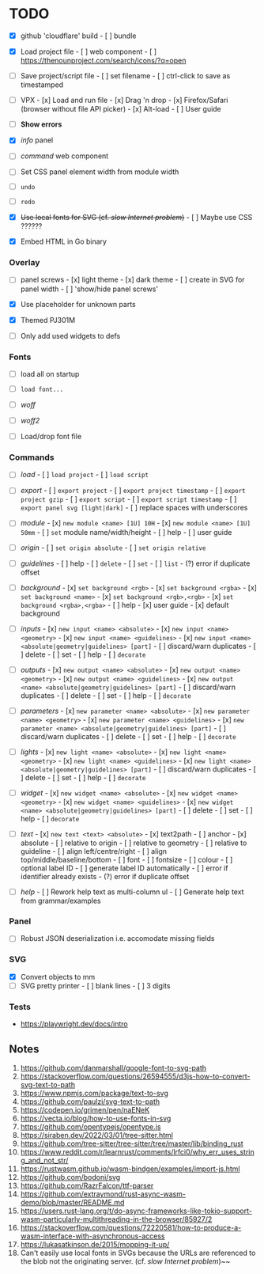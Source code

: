 # TODO

- [x] github 'cloudflare' build
      - [ ] bundle

- [x] Load project file
      - [ ] web component
      - [ ] https://thenounproject.com/search/icons/?q=open

- [ ] Save project/script file
      - [ ] set filename
      - [ ] ctrl-click to save as timestamped

- [ ] VPX
      - [x] Load and run file
      - [x] Drag 'n drop
      - [x] Firefox/Safari (browser without file API picker)
      - [x] Alt-load
      - [ ] User guide

- [ ] **Show errors**

- [x] _info_ panel
- [ ] _command_ web component
- [ ] Set CSS panel element width from module width
- [ ] `undo`
- [ ] `redo`
- [x] ~~Use local fonts for SVG (cf. _slow Internet problem_)~~
      - [ ] Maybe use CSS ??????
- [x] Embed HTML in Go binary


### Overlay
- [ ] panel screws
      - [x] light theme
      - [x] dark theme
      - [ ] create in SVG for panel width
      - [ ] 'show/hide panel screws'
- [x] Use placeholder for unknown parts
- [x] Themed PJ301M
- [ ] Only add used widgets to defs


### Fonts 
- [ ] load all on startup
- [ ] `load font...`
- [ ] _woff_
- [ ] _woff2_
- [ ] Load/drop font file


### Commands
- [ ] _load_
      - [ ] `load project`
      - [ ] `load script`

- [ ] _export_
      - [ ] `export project`
      - [ ] `export project timestamp`
      - [ ] `export project gzip`
      - [ ] `export script`
      - [ ] `export script timestamp`
      - [ ] `export panel svg [light|dark]`
      - [ ] replace spaces with underscores

- [ ] _module_
      - [x] `new module <name> [1U] 10H`
      - [x] `new module <name> [1U] 50mm`
      - [ ] `set` module name/width/height
      - [ ] help
      - [ ] user guide

- [ ] _origin_
      - [ ] `set origin absolute`
      - [ ] `set origin relative`

- [ ] _guidelines_
      - [ ] help
      - [ ] `delete`
      - [ ] `set`
      - [ ] `list`
      - (?) error if duplicate offset

- [ ] _background_
      - [x] `set background <rgb>`
      - [x] `set background <rgba>`
      - [x] `set background <name>`
      - [x] `set background <rgb>,<rgb>`
      - [x] `set background <rgba>,<rgba>`
      - [ ] help
      - [x] user guide
      - [x] default background

- [ ] _inputs_
      - [x] `new input <name> <absolute>`
      - [x] `new input <name> <geometry>`
      - [x] `new input <name> <guidelines>`
      - [x] `new input <name> <absolute|geometry|guidelines> [part]`
      - [ ] discard/warn duplicates
      - [ ] delete
      - [ ] set
      - [ ] help
      - [ ] `decorate`

- [ ] _outputs_
      - [x] `new output <name> <absolute>`
      - [x] `new output <name> <geometry>`
      - [x] `new output <name> <guidelines>`
      - [x] `new output <name> <absolute|geometry|guidelines> [part]`
      - [ ] discard/warn duplicates
      - [ ] delete
      - [ ] set
      - [ ] help
      - [ ] `decorate`

- [ ] _parameters_
      - [x] `new parameter <name> <absolute>`
      - [x] `new parameter <name> <geometry>`
      - [x] `new parameter <name> <guidelines>`
      - [x] `new parameter <name> <absolute|geometry|guidelines> [part]`
      - [ ] discard/warn duplicates
      - [ ] delete
      - [ ] set
      - [ ] help
      - [ ] `decorate`

- [ ] _lights_
      - [x] `new light <name> <absolute>`
      - [x] `new light <name> <geometry>`
      - [x] `new light <name> <guidelines>`
      - [x] `new light <name> <absolute|geometry|guidelines> [part]`
      - [ ] discard/warn duplicates
      - [ ] delete
      - [ ] set
      - [ ] help
      - [ ] `decorate`

- [ ] _widget_
      - [x] `new widget <name> <absolute>`
      - [x] `new widget <name> <geometry>`
      - [x] `new widget <name> <guidelines>`
      - [x] `new widget <name> <absolute|geometry|guidelines> [part]`
      - [ ] delete
      - [ ] set
      - [ ] help
      - [ ] `decorate`

- [ ] _text_
      - [x] `new text <text> <absolute>`
      - [x] text2path
      - [ ] anchor
            - [x] absolute
            - [ ] relative to origin
            - [ ] relative to geometry
            - [ ] relative to guideline
      - [ ] align left/centre/right
      - [ ] align top/middle/baseline/bottom
      - [ ] font
      - [ ] fontsize
      - [ ] colour
      - [ ] optional label ID
      - [ ] generate label ID automatically
      - [ ] error if identifier already exists
      - (?) error if duplicate offset

- [ ] _help_
       - [ ] Rework help text as multi-column ul
       - [ ] Generate help text from grammar/examples


### Panel
- [ ] Robust JSON deserialization i.e. accomodate missing fields

### SVG
- [x] Convert objects to mm
- [ ] SVG pretty printer
      - [ ] blank lines
      - [ ] 3 digits

### Tests
- https://playwright.dev/docs/intro


## Notes

1.  https://github.com/danmarshall/google-font-to-svg-path
2.  https://stackoverflow.com/questions/26594555/d3js-how-to-convert-svg-text-to-path
3.  https://www.npmjs.com/package/text-to-svg
4.  https://github.com/paulzi/svg-text-to-path
5.  https://codepen.io/grimen/pen/naENeK
6.  https://vecta.io/blog/how-to-use-fonts-in-svg
7.  https://github.com/opentypejs/opentype.js
8.  https://siraben.dev/2022/03/01/tree-sitter.html
9.  https://github.com/tree-sitter/tree-sitter/tree/master/lib/binding_rust
10. https://www.reddit.com/r/learnrust/comments/lrfci0/why_err_uses_string_and_not_str/
11. https://rustwasm.github.io/wasm-bindgen/examples/import-js.html
12. https://github.com/bodoni/svg
13. https://github.com/RazrFalcon/ttf-parser
14. https://github.com/extraymond/rust-async-wasm-demo/blob/master/README.md
15. https://users.rust-lang.org/t/do-async-frameworks-like-tokio-support-wasm-particularly-multithreading-in-the-browser/85927/2
16. https://stackoverflow.com/questions/72220581/how-to-produce-a-wasm-interface-with-asynchronous-access
17. https://lukasatkinson.de/2015/mopping-it-up/
18. Can't easily use local fonts in SVGs because the URLs are referenced to the blob not the originating server.
    (cf. _slow Internet problem_)~~


